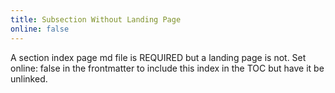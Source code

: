 ```yaml
---
title: Subsection Without Landing Page
online: false
---
```


A section index page md file is REQUIRED but a landing page is not. Set online: false in the frontmatter to include this index in the TOC but have it be unlinked.
